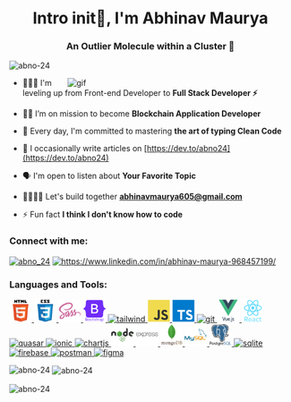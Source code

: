 <h1 align="center">Intro init👋, I'm Abhinav Maurya</h1>
<h3 align="center">An Outlier Molecule within a Cluster 🚀</h3>

<p align="left"> <img src="https://komarev.com/ghpvc/?username=abno-24&label=Profile%20views&color=0e75b6&style=flat" alt="abno-24" /> </p>
<img align="right" alt="gif" width="400" src="https://github.com/abno-24/abno-24/blob/main/coder.gif" />

- 👨🏽‍💻 I'm leveling up from Front-end Developer to **Full Stack Developer ⚡**

- 🥷🏽 I’m on mission to become **Blockchain Application Developer**

- 🔰 Every day, I'm committed to mastering **the art of typing Clean Code**

- 📝 I occasionally write articles on [https://dev.to/abno24](https://dev.to/abno24)

- 🗣️ I'm open to listen about **Your Favorite Topic**

- 🫱🏼‍🫲🏼 Let's build together **abhinavmaurya605@gmail.com**

- ⚡ Fun fact **I think I don't know how to code**

<h3 align="left">Connect with me:</h3>
<p align="left">
<a href="https://twitter.com/abno_24" target="blank"><img align="center" src="https://raw.githubusercontent.com/rahuldkjain/github-profile-readme-generator/master/src/images/icons/Social/twitter.svg" alt="abno_24" height="30" width="40" /></a>
<a href="https://linkedin.com/in/https://www.linkedin.com/in/abhinav-maurya-968457199/" target="blank"><img align="center" src="https://raw.githubusercontent.com/rahuldkjain/github-profile-readme-generator/master/src/images/icons/Social/linked-in-alt.svg" alt="https://www.linkedin.com/in/abhinav-maurya-968457199/" height="30" width="40" /></a>
</p>

<h3 align="left">Languages and Tools:</h3>
<p align="left">
        <a href="https://www.w3.org/html/" target="_blank" rel="noreferrer"> 
            <img src="https://raw.githubusercontent.com/devicons/devicon/master/icons/html5/html5-original-wordmark.svg"
                alt="html5" width="40" height="40" /> 
        </a>
        <a href="https://www.w3schools.com/css/" target="_blank" rel="noreferrer"> 
            <img src="https://raw.githubusercontent.com/devicons/devicon/master/icons/css3/css3-original-wordmark.svg"
                alt="css3" width="40" height="40" /> 
        </a>
        <a href="https://sass-lang.com" target="_blank" rel="noreferrer">
            <img src="https://raw.githubusercontent.com/devicons/devicon/master/icons/sass/sass-original.svg" alt="sass"
                width="40" height="40" /> 
        </a>
        <a href="https://getbootstrap.com" target="_blank" rel="noreferrer">
            <img src="https://raw.githubusercontent.com/devicons/devicon/master/icons/bootstrap/bootstrap-plain-wordmark.svg"
                alt="bootstrap" width="40" height="40" />
        </a>
        <a href="https://tailwindcss.com/" target="_blank" rel="noreferrer"> 
            <img src="https://www.vectorlogo.zone/logos/tailwindcss/tailwindcss-icon.svg" alt="tailwind" width="40"
            height="40" /> 
        </a>
        <a href="https://developer.mozilla.org/en-US/docs/Web/JavaScript" target="_blank" rel="noreferrer"> <img
                src="https://raw.githubusercontent.com/devicons/devicon/master/icons/javascript/javascript-original.svg"
                alt="javascript" width="40" height="40" /> 
        </a>
        <a href="https://www.typescriptlang.org/" target="_blank" rel="noreferrer"> 
                <img src="https://raw.githubusercontent.com/devicons/devicon/master/icons/typescript/typescript-original.svg" alt="typescript" width="40" height="40"/> 
        </a>
        <a href="https://git-scm.com/" target="_blank" rel="noreferrer"> 
            <img src="https://www.vectorlogo.zone/logos/git-scm/git-scm-icon.svg" alt="git" width="40" height="40" />
        </a>
        <a href="https://vuejs.org/" target="_blank" rel="noreferrer">
            <img src="https://raw.githubusercontent.com/devicons/devicon/master/icons/vuejs/vuejs-original-wordmark.svg"
            alt="vuejs" width="40" height="40" /> 
        </a>
        <a href="https://reactjs.org/" target="_blank" rel="noreferrer"> 
            <img src="https://raw.githubusercontent.com/devicons/devicon/master/icons/react/react-original-wordmark.svg"
                alt="react" width="40" height="40" /> 
        </a>
        <a href="https://quasar.dev/" target="_blank" rel="noreferrer"> 
            <img src="https://cdn.quasar.dev/logo/svg/quasar-logo.svg" alt="quasar" width="40" height="40" /> 
        </a>
        <a href="https://ionicframework.com" target="_blank" rel="noreferrer"> 
                <img src="https://upload.wikimedia.org/wikipedia/commons/d/d1/Ionic_Logo.svg" alt="ionic" width="40" height="40"/> 
        </a>
        <a href="https://www.chartjs.org" target="_blank" rel="noreferrer">
            <img src="https://www.chartjs.org/media/logo-title.svg" alt="chartjs" width="40" height="40" /> 
        </a> 
        <a href="https://nodejs.org" target="_blank" rel="noreferrer"> 
                <img src="https://raw.githubusercontent.com/devicons/devicon/master/icons/nodejs/nodejs-original-wordmark.svg" alt="nodejs" width="40" height="40"/> 
        </a>
        <a href="https://expressjs.com" target="_blank" rel="noreferrer"> 
                <img src="https://raw.githubusercontent.com/devicons/devicon/master/icons/express/express-original-wordmark.svg" alt="express" width="40" height="40"/> 
        </a>
        <a href="https://www.mongodb.com/" target="_blank" rel="noreferrer"> 
                <img src="https://raw.githubusercontent.com/devicons/devicon/master/icons/mongodb/mongodb-original-wordmark.svg" alt="mongodb" width="40" height="40"/> 
        </a>
        <a href="https://www.mysql.com/" target="_blank" rel="noreferrer"> 
                <img src="https://raw.githubusercontent.com/devicons/devicon/master/icons/mysql/mysql-original-wordmark.svg" alt="mysql" width="40" height="40"/> 
        </a>
        <a href="https://www.postgresql.org" target="_blank" rel="noreferrer"> 
                <img src="https://raw.githubusercontent.com/devicons/devicon/master/icons/postgresql/postgresql-original-wordmark.svg" alt="postgresql" width="40" height="40"/>
        </a>
        <a href="https://www.sqlite.org/" target="_blank" rel="noreferrer"> 
                <img src="https://www.vectorlogo.zone/logos/sqlite/sqlite-icon.svg" alt="sqlite" width="40" height="40"/> 
        </a>
        <a href="https://firebase.google.com/" target="_blank" rel="noreferrer"> 
                <img src="https://www.vectorlogo.zone/logos/firebase/firebase-icon.svg" alt="firebase" width="40" height="40"/>
        </a>
        <a href="https://postman.com" target="_blank" rel="noreferrer"> <img
            src="https://www.vectorlogo.zone/logos/getpostman/getpostman-icon.svg" alt="postman" width="40" height="40" /> 
        </a> 
        <a href="https://www.figma.com/" target="_blank" rel="noreferrer">
            <img src="https://www.vectorlogo.zone/logos/figma/figma-icon.svg" alt="figma" width="40" height="40" />
        </a>    
</p>
<p><img align="left" src="https://github-readme-stats.vercel.app/api/top-langs?username=abno-24&show_icons=true&locale=en&layout=compact" alt="abno-24" /></p>

<p>&nbsp;<img align="center" src="https://github-readme-stats.vercel.app/api?username=abno-24&show_icons=true&locale=en" alt="abno-24" /></p>

<p><img align="center" src="https://github-readme-streak-stats.herokuapp.com/?user=abno-24&" alt="abno-24" /></p>


<!---
abno-24/abno-24 is a ✨ special ✨ repository because its `README.md` (this file) appears on your GitHub profile.
You can click the Preview link to take a look at your changes.
--->
